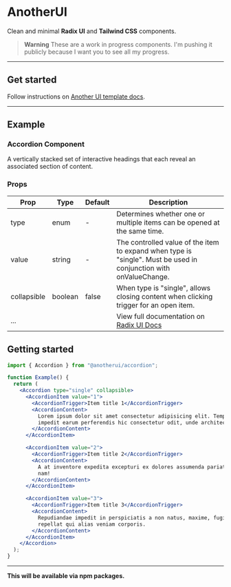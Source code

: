 # AnotherUI

Clean and minimal **Radix UI** and **Tailwind CSS** components.

> **Warning**
> These are a work in progress components. I'm pushing it publicly because I want you to see all my progress.

---
## Get started
Follow instructions on [Another UI template docs](https://github.com/arscslvt/anotherui-app-template).

---

## Example

### Accordion Component

A vertically stacked set of interactive headings that each reveal an associated section of content.

### Props

| Prop        | Type    | Default | Description                                                                                                       |
| ----------- | ------- | ------- | ----------------------------------------------------------------------------------------------------------------- |
| type        | enum    | -       | Determines whether one or multiple items can be opened at the same time.                                          |
| value       | string  | -       | The controlled value of the item to expand when type is "single". Must be used in conjunction with onValueChange. |
| collapsible | boolean | false   | When type is "single", allows closing content when clicking trigger for an open item.                             |
| ...         |         |         | View full documentation on [Radix UI Docs](https://www.radix-ui.com/docs/primitives/components/accordion)         |

## Getting started

```jsx
import { Accordion } from "@anotherui/accordion";

function Example() {
  return (
    <Accordion type="single" collapsible>
      <AccordionItem value="1">
        <AccordionTrigger>Item title 1</AccordionTrigger>
        <AccordionContent>
          Lorem ipsum dolor sit amet consectetur adipisicing elit. Tempora
          impedit earum perferendis hic consectetur odit, unde architecto.
        </AccordionContent>
      </AccordionItem>

      <AccordionItem value="2">
        <AccordionTrigger>Item title 2</AccordionTrigger>
        <AccordionContent>
          A at inventore expedita excepturi ex dolores assumenda pariatur enim
          nam!
        </AccordionContent>
      </AccordionItem>

      <AccordionItem value="3">
        <AccordionTrigger>Item title 3</AccordionTrigger>
        <AccordionContent>
          Repudiandae impedit in perspiciatis a non natus, maxime, fugiat quidem
          repellat qui alias veniam corporis.
        </AccordionContent>
      </AccordionItem>
    </Accordion>
  );
}
```

---

**This will be available via npm packages.**
